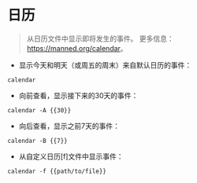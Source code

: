 # 日历

> 从日历文件中显示即将发生的事件。
> 更多信息：<https://manned.org/calendar>。

- 显示今天和明天（或周五的周末）来自默认日历的事件：

`calendar`

- 向前查看，显示接下来的30天的事件：

`calendar -A {{30}}`

- 向后查看，显示之前7天的事件：

`calendar -B {{7}}`

- 从自定义日历[f]文件中显示事件：

`calendar -f {{path/to/file}}`